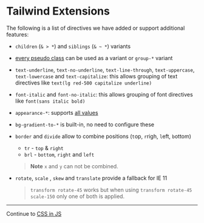 # Tailwind Extensions

The following is a list of directives we have added or support additional features:

- `children` (`& > *`) and `siblings` (`& ~ *`) variants
- [every pseudo class](https://developer.mozilla.org/en-US/docs/Web/CSS/Pseudo-classes) can be used as a variant or `group-*` variant
- `text-underline`, `text-no-underline`, `text-line-through`, `text-uppercase`, `text-lowercase` and `text-capitalize`: this allows grouping of text directives like `text(lg red-500 capitalize underline)`
- `font-italic` and `font-no-italic`: this allows grouping of font directives like `font(sans italic bold)`
- `appearance-*`: supports [all values](https://developer.mozilla.org/en-US/docs/Web/CSS/appearance)
- `bg-gradient-to-*` is built-in, no need to configure these
- `border` and `divide` allow to combine positions (`t`op, `r`righ, `l`eft, `b`ottom)

  - `tr` - `top` & `right`
  - `brl` - `bottom`, `right` and `left`

  > **Note** `x` and `y` can not be combined.

- `rotate`, `scale` , `skew` and `translate` provide a fallback for IE 11

  > `transform rotate-45` works but when using `transform rotate-45 scale-150` only one of both is applied.

<hr/>

Continue to [CSS in JS](./css.md)
